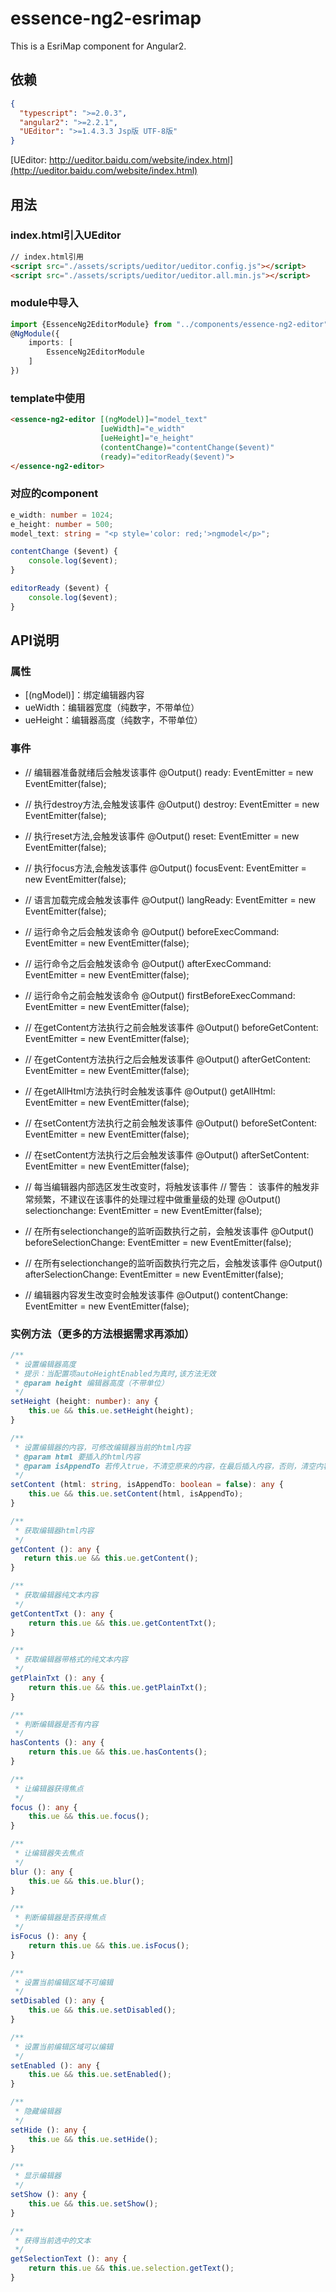 # essence-ng2-esrimap

This is a EsriMap component for Angular2.

## 依赖
```json
{
  "typescript": ">=2.0.3",
  "angular2": ">=2.2.1",
  "UEditor": ">=1.4.3.3 Jsp版 UTF-8版"
}
```

[UEditor: http://ueditor.baidu.com/website/index.html](http://ueditor.baidu.com/website/index.html)

## 用法

### index.html引入UEditor
```html
// index.html引用
<script src="./assets/scripts/ueditor/ueditor.config.js"></script>
<script src="./assets/scripts/ueditor/ueditor.all.min.js"></script>
```

### module中导入
```typescript
import {EssenceNg2EditorModule} from "../components/essence-ng2-editor";
@NgModule({
    imports: [
        EssenceNg2EditorModule
    ]
})
```

### template中使用
```html
<essence-ng2-editor [(ngModel)]="model_text"
                    [ueWidth]="e_width"
                    [ueHeight]="e_height"
                    (contentChange)="contentChange($event)"
                    (ready)="editorReady($event)">
</essence-ng2-editor>
```

### 对应的component
```typescript
e_width: number = 1024;
e_height: number = 500;
model_text: string = "<p style='color: red;'>ngmodel</p>";

contentChange ($event) {
    console.log($event);
}

editorReady ($event) {
    console.log($event);
}
```

## API说明

### 属性

- [(ngModel)]：绑定编辑器内容
- ueWidth：编辑器宽度（纯数字，不带单位）
- ueHeight：编辑器高度（纯数字，不带单位）

### 事件

- // 编辑器准备就绪后会触发该事件
@Output()
ready: EventEmitter<any> = new EventEmitter<any>(false);

- // 执行destroy方法,会触发该事件
@Output()
destroy: EventEmitter<any> = new EventEmitter<any>(false);

- // 执行reset方法,会触发该事件
@Output()
reset: EventEmitter<any> = new EventEmitter<any>(false);

- // 执行focus方法,会触发该事件
@Output()
focusEvent: EventEmitter<any> = new EventEmitter<any>(false);

- // 语言加载完成会触发该事件
@Output()
langReady: EventEmitter<any> = new EventEmitter<any>(false);

- // 运行命令之后会触发该命令
@Output()
beforeExecCommand: EventEmitter<any> = new EventEmitter<any>(false);

- // 运行命令之后会触发该命令
@Output()
afterExecCommand: EventEmitter<any> = new EventEmitter<any>(false);

- // 运行命令之前会触发该命令
@Output()
firstBeforeExecCommand: EventEmitter<any> = new EventEmitter<any>(false);

- // 在getContent方法执行之前会触发该事件
@Output()
beforeGetContent: EventEmitter<any> = new EventEmitter<any>(false);

- // 在getContent方法执行之后会触发该事件
@Output()
afterGetContent: EventEmitter<any> = new EventEmitter<any>(false);

- // 在getAllHtml方法执行时会触发该事件
@Output()
getAllHtml: EventEmitter<any> = new EventEmitter<any>(false);

- // 在setContent方法执行之前会触发该事件
@Output()
beforeSetContent: EventEmitter<any> = new EventEmitter<any>(false);

- // 在setContent方法执行之后会触发该事件
@Output()
afterSetContent: EventEmitter<any> = new EventEmitter<any>(false);

- // 每当编辑器内部选区发生改变时，将触发该事件
// 警告： 该事件的触发非常频繁，不建议在该事件的处理过程中做重量级的处理
@Output()
selectionchange: EventEmitter<any> = new EventEmitter<any>(false);

- // 在所有selectionchange的监听函数执行之前，会触发该事件
@Output()
beforeSelectionChange: EventEmitter<any> = new EventEmitter<any>(false);

- // 在所有selectionchange的监听函数执行完之后，会触发该事件
@Output()
afterSelectionChange: EventEmitter<any> = new EventEmitter<any>(false);

- // 编辑器内容发生改变时会触发该事件
@Output()
contentChange: EventEmitter<any> = new EventEmitter<any>(false);

### 实例方法（更多的方法根据需求再添加）

```typescript
/**
 * 设置编辑器高度
 * 提示：当配置项autoHeightEnabled为真时,该方法无效
 * @param height 编辑器高度（不带单位）
 */
setHeight (height: number): any {
    this.ue && this.ue.setHeight(height);
}

/**
 * 设置编辑器的内容，可修改编辑器当前的html内容
 * @param html 要插入的html内容
 * @param isAppendTo 若传入true，不清空原来的内容，在最后插入内容，否则，清空内容再插入
 */
setContent (html: string, isAppendTo: boolean = false): any {
    this.ue && this.ue.setContent(html, isAppendTo);
}

/**
 * 获取编辑器html内容
 */
getContent (): any {
   return this.ue && this.ue.getContent();
}

/**
 * 获取编辑器纯文本内容
 */
getContentTxt (): any {
    return this.ue && this.ue.getContentTxt();
}

/**
 * 获取编辑器带格式的纯文本内容
 */
getPlainTxt (): any {
    return this.ue && this.ue.getPlainTxt();
}

/**
 * 判断编辑器是否有内容
 */
hasContents (): any {
    return this.ue && this.ue.hasContents();
}

/**
 * 让编辑器获得焦点
 */
focus (): any {
    this.ue && this.ue.focus();
}

/**
 * 让编辑器失去焦点
 */
blur (): any {
    this.ue && this.ue.blur();
}

/**
 * 判断编辑器是否获得焦点
 */
isFocus (): any {
    return this.ue && this.ue.isFocus();
}

/**
 * 设置当前编辑区域不可编辑
 */
setDisabled (): any {
    this.ue && this.ue.setDisabled();
}

/**
 * 设置当前编辑区域可以编辑
 */
setEnabled (): any {
    this.ue && this.ue.setEnabled();
}

/**
 * 隐藏编辑器
 */
setHide (): any {
    this.ue && this.ue.setHide();
}

/**
 * 显示编辑器
 */
setShow (): any {
    this.ue && this.ue.setShow();
}

/**
 * 获得当前选中的文本
 */
getSelectionText (): any {
    return this.ue && this.ue.selection.getText();
}
```
